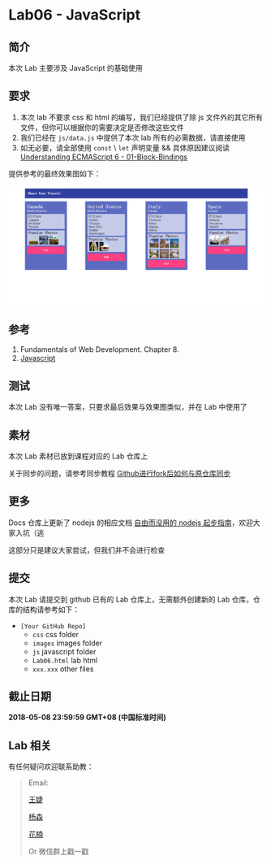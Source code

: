 # Lab06 - JavaScript

## 简介

本次 Lab 主要涉及 JavaScript 的基础使用

## 要求

1. 本次 lab 不要求 css 和 html 的编写，我们已经提供了除 js 文件外的其它所有文件，但你可以根据你的需要决定是否修改这些文件
2. 我们已经在 `js/data.js` 中提供了本次 lab 所有的必需数据，请直接使用
3. 如无必要，请全部使用 `const` \\ `let` 声明变量 && 具体原因建议阅读 [Understanding ECMAScript 6 - 01-Block-Bindings](https://github.com/nzakas/understandinges6/blob/master/manuscript/01-Block-Bindings.md)

提供参考的最终效果图如下：

![效果截图](./screenshots/lab6.png)

## 参考

1. Fundamentals of Web Development. Chapter 8.
2. [Javascript](https://developer.mozilla.org/zh-CN/docs/Web/JavaScript)

## 测试

本次 Lab 没有唯一答案，只要求最后效果与效果图类似，并在 Lab 中使用了

## 素材

本次 Lab 素材已放到课程对应的 Lab 仓库上

关于同步的问题，请参考同步教程 [Github进行fork后如何与原仓库同步](https://blog.csdn.net/chenyufeng1991/article/details/49276855)

## 更多

Docs 仓库上更新了 nodejs 的相应文档 [自由而没用的 nodejs 起步指南](https://github.com/fudansswebfundamental/Docs/blob/master/%E8%87%AA%E7%94%B1%E8%80%8C%E6%B2%A1%E7%94%A8%E7%9A%84%20nodejs%20%E8%B5%B7%E6%AD%A5%E6%8C%87%E5%8D%97.md)，欢迎大家入坑（逃

这部分只是建议大家尝试，但我们并不会进行检查

## 提交

本次 Lab 请提交到 github 已有的 Lab 仓库上，无需额外创建新的 Lab 仓库，仓库的结构请参考如下：

* `[Your GitHub Repo]`
    * `css` css folder
    * `images` images folder
    * `js` javascript folder
    * `Lab06.html` lab html
    * `xxx.xxx` other files

## 截止日期

**2018-05-08 23:59:59 GMT+08 (中国标准时间)**

## Lab 相关

有任何疑问欢迎联系助教：

> Email:
>
> [王婕](mailto:veronicadavichi@outlook.com)
>
> [杨森](mailto:syang15@fudan.edu.cn)
>
> [花楠](mailto:15302010013@fudan.edu.cn)
>
> Or 微信群上戳一戳
